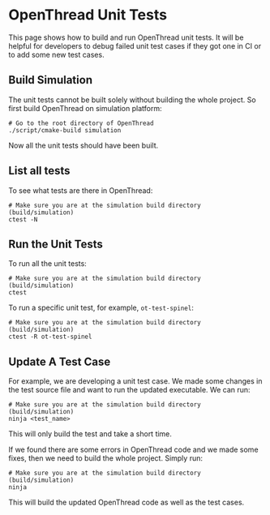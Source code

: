 # OpenThread Unit Tests

This page shows how to build and run OpenThread unit tests. It will be helpful for developers to debug failed unit test cases if they got one in CI or to add some new test cases.

## Build Simulation

The unit tests cannot be built solely without building the whole project. So first build OpenThread on simulation platform:

```
# Go to the root directory of OpenThread
./script/cmake-build simulation
```

Now all the unit tests should have been built.

## List all tests

To see what tests are there in OpenThread:

```
# Make sure you are at the simulation build directory (build/simulation)
ctest -N
```

## Run the Unit Tests

To run all the unit tests:

```
# Make sure you are at the simulation build directory (build/simulation)
ctest
```

To run a specific unit test, for example, `ot-test-spinel`:

```
# Make sure you are at the simulation build directory (build/simulation)
ctest -R ot-test-spinel
```

## Update A Test Case

For example, we are developing a unit test case. We made some changes in the test source file and want to run the updated executable. We can run:

```
# Make sure you are at the simulation build directory (build/simulation)
ninja <test_name>
```

This will only build the test and take a short time.

If we found there are some errors in OpenThread code and we made some fixes, then we need to build the whole project. Simply run:

```
# Make sure you are at the simulation build directory (build/simulation)
ninja
```

This will build the updated OpenThread code as well as the test cases.
